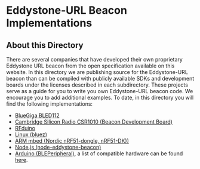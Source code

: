 # Eddystone-URL Beacon Implementations

## About this Directory

There are several companies that have developed their own proprietary Eddystone URL beacon from the open 
specification available on this website. In this directory we are publishing source for the
Eddystone-URL beacon than can be compiled with publicly available SDKs and development boards
under the licenses described in each subdirectory. These projects serve as a guide for you to
write you own Eddystone-URL beacon code. We encourage you to add additional examples.
To date, in this directory you will find the following implementations:

* [BlueGiga BLED112](BlueGiga-BLED112)
* [Cambridge Silicon Radio CSR1010 (Beacon Development Board)](CSR-1010)
* [RFduino](RFduino)
* [Linux (bluez)](linux-url-advertiser)
* [ARM mbed (Nordic nRF51-dongle, nRF51-DK))](mbed_EddystoneURL_Beacon)
* [Node.js (node-eddystone-beacon)](https://github.com/don/node-eddystone-beacon)
* [Arduino (BLEPeripheral)](https://github.com/sandeepmistry/arduino-BLEPeripheral/blob/master/examples/Eddystone/EddystoneURL/EddystoneURL.ino), a list of compatible hardware can be found [here](https://github.com/sandeepmistry/arduino-BLEPeripheral#compatible-hardware).
